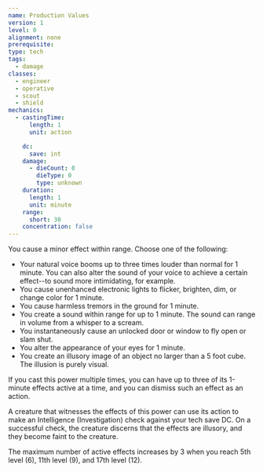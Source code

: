 ```yaml
---
name: Production Values
version: 1
level: 0
alignment: none
prerequisite: 
type: tech
tags:
  - damage
classes:
  - engineer
  - operative
  - scout
  - shield
mechanics:
  - castingTime:
      length: 1
      unit: action

    dc:
      save: int
    damage:
      - dieCount: 0
        dieType: 0
        type: unknown
    duration:
      length: 1
      unit: minute
    range:
      short: 30
    concentration: false
---
```

You cause a minor effect within range. Choose one of the following:
- Your natural voice booms up to three times louder than normal for 1 minute. You can also alter the sound of your voice to achieve a certain effect--to sound more intimidating, for example.
- You cause unenhanced electronic lights to flicker, brighten, dim, or change color for 1 minute.
- You cause harmless tremors in the ground for 1 minute.
- You create a sound within range for up to 1 minute. The sound can range in volume from a whisper to a scream.
- You instantaneously cause an unlocked door or window to fly open or slam shut.
- You alter the appearance of your eyes for 1 minute.
- You create an illusory image of an object no larger than a 5 foot cube. The illusion is purely visual.

If you cast this power multiple times, you can have up to three of its 1-minute effects active at a time, and you can dismiss such an effect as an action.

A creature that witnesses the effects of this power can use its action to make an Intelligence (Investigation) check against your tech save DC. On a successful check, the creature discerns that the effects are illusory, and they become faint to the creature.

The maximum number of active effects increases by 3 when you reach 5th level (6), 11th level (9), and 17th level (12).
    